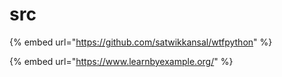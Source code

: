 # src

{% embed url="https://github.com/satwikkansal/wtfpython" %}

{% embed url="https://www.learnbyexample.org/" %}



